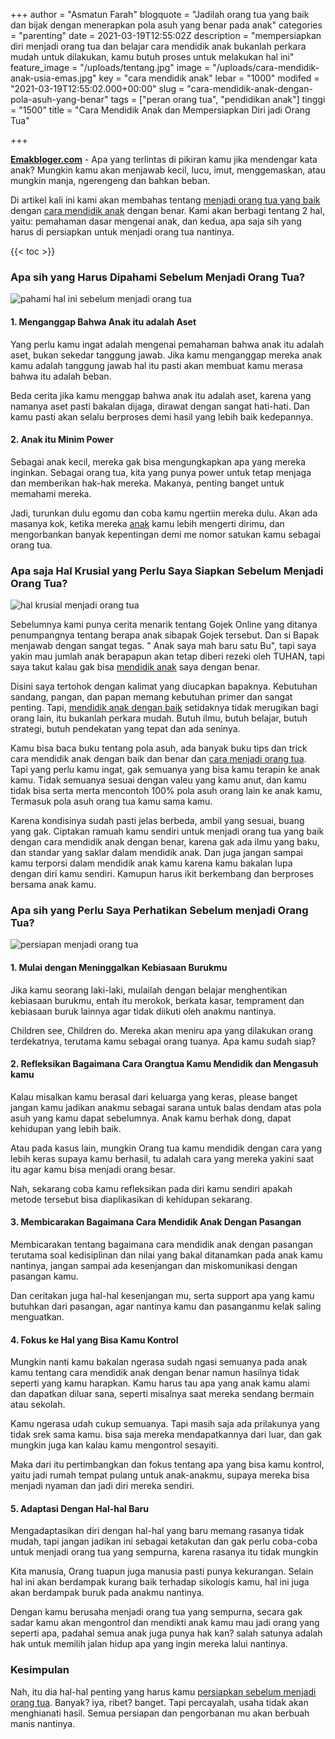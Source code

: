 +++
author = "Asmatun Farah"
blogquote = "Jadilah orang tua yang baik dan bijak dengan menerapkan pola asuh yang benar pada anak"
categories = "parenting"
date = 2021-03-19T12:55:02Z
description = "mempersiapkan diri menjadi orang tua dan belajar cara mendidik anak bukanlah perkara mudah untuk dilakukan, kamu butuh proses untuk melakukan hal ini"
feature_image = "/uploads/tentang.jpg"
image = "/uploads/cara-mendidik-anak-usia-emas.jpg"
key = "cara mendidik anak"
lebar = "1000"
modifed = "2021-03-19T12:55:02.000+00:00"
slug = "cara-mendidik-anak-dengan-pola-asuh-yang-benar"
tags = ["peran orang tua", "pendidikan anak"]
tinggi = "1500"
title = "Cara Mendidik Anak dan Mempersiapkan Diri jadi Orang Tua"

+++

[**Emakbloger.com**](/) - Apa yang terlintas di pikiran kamu jika mendengar kata anak? Mungkin kamu akan menjawab kecil, lucu, imut, menggemaskan, atau mungkin manja, ngerengeng dan bahkan beban.

Di artikel kali ini kami akan membahas tentang [menjadi orang tua yang baik](/tags/peran-orang-tua) dengan [cara mendidik anak](https://www.emakbloger.com/2021/april/13/cara-mendidik-anak/) dengan benar. Kami akan berbagi tentang 2 hal, yaitu: pemahaman dasar mengenai anak, dan kedua, apa saja sih yang harus di persiapkan untuk menjadi orang tua nantinya.

{{< toc >}}

### Apa sih yang Harus Dipahami Sebelum Menjadi Orang Tua?

![pahami hal ini sebelum menjadi orang tua](/uploads/menjadi-orang-tua-yang-baik.jpg)

#### 1. Menganggap Bahwa Anak itu adalah Aset

Yang perlu kamu ingat adalah mengenai pemahaman bahwa anak itu adalah aset, bukan sekedar tanggung jawab. Jika kamu menganggap mereka anak kamu adalah tanggung jawab hal itu pasti akan membuat kamu merasa bahwa itu adalah beban.

Beda cerita jika kamu menggap bahwa anak itu adalah aset, karena yang namanya aset pasti bakalan dijaga, dirawat dengan sangat hati-hati. Dan kamu pasti akan selalu berproses demi hasil yang lebih baik kedepannya.

#### 2. Anak itu Minim Power

Sebagai anak kecil, mereka gak bisa mengungkapkan apa yang mereka inginkan. Sebagai orang tua, kita yang punya power untuk tetap menjaga dan memberikan hak-hak mereka. Makanya, penting banget untuk memahami mereka.

Jadi, turunkan dulu egomu dan coba kamu ngertiin mereka dulu. Akan ada masanya kok, ketika mereka [anak](/tags/pendidikan-anak) kamu lebih mengerti dirimu, dan mengorbankan banyak kepentingan demi me nomor satukan kamu sebagai orang tua.

### Apa saja Hal Krusial yang Perlu Saya Siapkan Sebelum Menjadi Orang Tua?

![hal krusial menjadi orang tua](/uploads/menjadi-orang-tua-yang-baik-1.jpg)

Sebelumnya kami punya cerita menarik tentang Gojek Online yang ditanya penumpangnya tentang berapa anak sibapak Gojek tersebut. Dan si Bapak menjawab dengan sangat tegas. " Anak saya mah baru satu Bu", tapi saya yakin mau jumlah anak berapapun akan tetap diberi rezeki oleh TUHAN, tapi saya takut kalau gak bisa [mendidik anak](/tags/pendidikan-anak) saya dengan benar.

Disini saya tertohok dengan kalimat yang diucapkan bapaknya. Kebutuhan sandang, pangan, dan papan memang kebutuhan primer dan sangat penting. Tapi, [mendidik anak dengan baik](/tags/pendidikan-anak) setidaknya tidak merugikan bagi orang lain, itu bukanlah perkara mudah. Butuh ilmu, butuh belajar, butuh strategi, butuh pendekatan yang tepat dan ada seninya.

Kamu bisa baca buku tentang pola asuh, ada banyak buku tips dan trick cara mendidik anak dengan baik dan benar dan [cara menjadi orang tua](/tags/peran-orang-tua). Tapi yang perlu kamu ingat, gak semuanya yang bisa kamu terapin ke anak kamu. Tidak semuanya sesuai dengan valeu yang kamu anut, dan kamu tidak bisa serta merta mencontoh 100% pola asuh orang lain ke anak kamu, Termasuk pola asuh orang tua kamu sama kamu.

Karena kondisinya sudah pasti jelas berbeda, ambil yang sesuai, buang yang gak. Ciptakan ramuah kamu sendiri untuk menjadi orang tua yang baik dengan cara mendidik anak dengan benar, karena gak ada ilmu yang baku, dan standar yang saklar dalam mendidik anak. Dan juga jangan sampai kamu terporsi dalam mendidik anak kamu karena kamu bakalan lupa dengan diri kamu sendiri. Kamupun harus ikit berkembang dan berproses bersama anak kamu.

### Apa sih yang Perlu Saya Perhatikan Sebelum menjadi Orang Tua?

![persiapan menjadi orang tua](/uploads/menjadi-orang-tua-yang-baik-2.jpg)

#### 1. Mulai dengan Meninggalkan Kebiasaan Burukmu

Jika kamu seorang laki-laki, mulailah dengan belajar menghentikan kebiasaan burukmu, entah itu merokok, berkata kasar, temprament dan kebiasaan buruk lainnya agar tidak diikuti oleh anakmu nantinya.

Children see, Children do. Mereka akan meniru apa yang dilakukan orang terdekatnya, terutama kamu sebagai orang tuanya. Apa kamu sudah siap?

#### 2. Refleksikan Bagaimana Cara Orangtua Kamu Mendidik dan Mengasuh kamu

Kalau misalkan kamu berasal dari keluarga yang keras, please banget jangan kamu jadikan anakmu sebagai sarana untuk balas dendam atas pola asuh yang kamu dapat sebelumnya. Anak kamu berhak dong, dapat kehidupan yang lebih baik.

Atau pada kasus lain, mungkin Orang tua kamu mendidik dengan cara yang lebih keras supaya kamu berhasil, tu adalah cara yang mereka yakini saat itu agar kamu bisa menjadi orang besar.

Nah, sekarang coba kamu refleksikan pada diri kamu sendiri apakah metode tersebut bisa diaplikasikan di kehidupan sekarang.

#### 3. Membicarakan Bagaimana Cara Mendidik Anak Dengan Pasangan

Membicarakan tentang bagaimana cara mendidik anak dengan pasangan terutama soal kedisiplinan dan nilai yang bakal ditanamkan pada anak kamu nantinya, jangan sampai ada kesenjangan dan miskomunikasi dengan pasangan kamu.

Dan ceritakan juga hal-hal kesenjangan mu, serta support apa yang kamu butuhkan dari pasangan, agar nantinya kamu dan pasanganmu kelak saling menguatkan.

#### 4. Fokus ke Hal yang Bisa Kamu Kontrol

Mungkin nanti kamu bakalan ngerasa sudah ngasi semuanya pada anak kamu tentang cara mendidik anak dengan benar namun hasilnya tidak seperti yang kamu harapkan. Kamu harus tau apa yang anak kamu alami dan dapatkan diluar sana, seperti misalnya saat mereka sendang bermain atau sekolah.

Kamu ngerasa udah cukup semuanya. Tapi masih saja ada prilakunya yang tidak srek sama kamu. bisa saja mereka mendapatkannya dari luar, dan gak mungkin juga kan kalau kamu mengontrol sesayiti.

Maka dari itu pertimbangkan dan fokus tentang apa yang bisa kamu kontrol, yaitu jadi rumah tempat pulang untuk anak-anakmu, supaya mereka bisa menjadi nyaman dan jadi diri mereka sendiri.

#### 5. Adaptasi Dengan Hal-hal Baru

Mengadaptasikan diri dengan hal-hal yang baru memang rasanya tidak mudah, tapi jangan jadikan ini sebagai ketakutan dan gak perlu coba-coba untuk menjadi orang tua yang sempurna, karena rasanya itu tidak mungkin

Kita manusia, Orang tuapun juga manusia pasti punya kekurangan. Selain hal ini akan berdampak kurang baik terhadap sikologis kamu, hal ini juga akan berdampak buruk pada anakmu nantinya.

Dengan kamu berusaha menjadi orang tua yang sempurna, secara gak sadar kamu akan mengontrol dan mendikti anak kamu mau jadi orang yang seperti apa, padahal semua anak juga punya hak kan? salah satunya adalah hak untuk memilih jalan hidup apa yang ingin mereka lalui nantinya.

### Kesimpulan

Nah, itu dia hal-hal penting yang harus kamu [persiapkan sebelum menjadi orang tua](/tags/peran-orang-tua). Banyak? iya, ribet? banget. Tapi percayalah, usaha tidak akan menghianati hasil. Semua persiapan dan pengorbanan mu akan berbuah manis nantinya.
